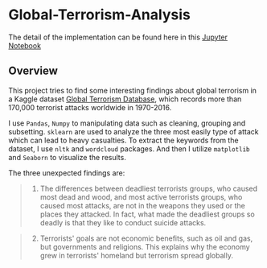 # Global-Terrorism-Analysis
The detail of the implementation can be found here in this [Jupyter Notebook](Global-Terrorism-Analysis/Global-Terrorism-Analysis.ipynb)

## Overview 
This project tries to find some interesting findings about global terrorism in a Kaggle dataset [Global Terrorism Database](https://www.kaggle.com/START-UMD/gtd), which records more than 170,000 terrorist attacks worldwide in 1970-2016.   

I use `Pandas`, `Numpy` to manipulating data such as cleaning, grouping and subsetting. `sklearn` are used to analyze the three most easily type of attack which can lead to heavy casualties.  To extract the keywords from the dataset, I use  `nltk`  and `wordcloud` packages.  And then I utilize `matplotlib` and `Seaborn` to visualize the results.
 

The three unexpected findings are:
> 1. The differences between deadliest terrorists groups, who caused most dead and wood, and most active terrorists groups, who caused most attacks, are not in the weapons they used or the places they attacked. In fact, what made the deadliest groups so deadly is that they like to conduct suicide attacks.

> 2. Terrorists' goals are not economic benefits, such as oil and gas, but governments and religions. This explains why the economy grew in terrorists' homeland but terrorism spread globally.




